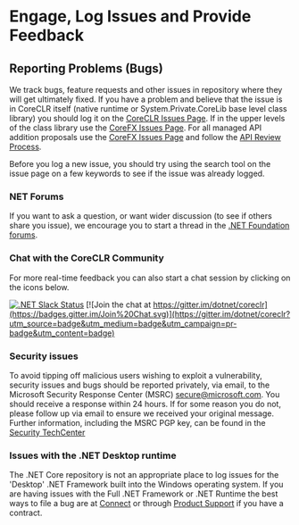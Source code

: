 
# Engage, Log Issues and Provide Feedback

## Reporting Problems (Bugs)

We track bugs, feature requests and other issues in repository where they will get ultimately fixed. If you have a problem and
believe that the issue is in CoreCLR itself (native runtime or System.Private.CoreLib base level class library) you should
log it on the [CoreCLR Issues Page](https://github.com/dotnet/coreclr/issues).   If in the upper levels of the class library 
use the [CoreFX Issues Page](https://github.com/dotnet/corefx/issues). For all managed API addition proposals use 
the [CoreFX Issues Page](https://github.com/dotnet/corefx/issues) and follow 
the [API Review Process](https://github.com/dotnet/corefx/blob/master/Documentation/project-docs/api-review-process.md).

Before you log a new issue, you should try using the search tool on the issue page on a few keywords to see if the issue was already logged.

### NET Forums 
If you want to ask a question, or want wider discussion (to see if others share you issue), we encourage you to start a thread 
in the [.NET Foundation forums](http://forums.dotnetfoundation.org/). 

### Chat with the CoreCLR Community

For more real-time feedback you can also start a chat session by clicking on the icons below.  

[![.NET Slack Status](https://aspnetcoreslack.herokuapp.com/badge.svg?2)](http://tattoocoder.com/aspnet-slack-sign-up/) [![Join the chat at https://gitter.im/dotnet/coreclr](https://badges.gitter.im/Join%20Chat.svg)](https://gitter.im/dotnet/coreclr?utm_source=badge&utm_medium=badge&utm_campaign=pr-badge&utm_content=badge)
 
### Security issues

To avoid tipping off malicious users wishing to exploit a vulnerability, 
security issues and bugs should be reported privately, via email, to the
Microsoft Security Response Center (MSRC) <secure@microsoft.com>. You should
receive a response within 24 hours. If for some reason you do not, please follow
up via email to ensure we received your original message. Further information,
including the MSRC PGP key, can be found in the
[Security TechCenter](https://technet.microsoft.com/en-us/security/ff852094.aspx) 

### Issues with the .NET Desktop runtime

The .NET Core repository is not an appropriate place to log issues for the 'Desktop' .NET Framework built into the Windows 
operating system.  If you are having issues with the Full .NET Framework or .NET Runtime the best ways to file a bug 
are at [Connect](http://connect.microsoft.com/VisualStudio) or through
[Product Support](https://support.microsoft.com/en-us/contactus?ws=support) if you have a contract.

